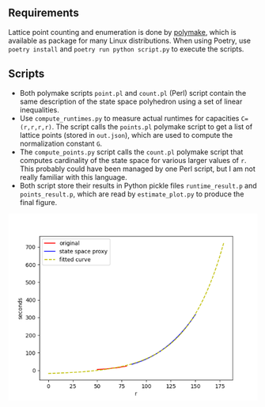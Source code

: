 ## Requirements

Lattice point counting and enumeration is done by [polymake](https://polymake.org/), which is available as package for many Linux distributions.
When using Poetry, use `poetry install` and `poetry run python script.py` to execute the scripts.

## Scripts

- Both polymake scripts `point.pl` and `count.pl` (Perl) script contain the same description of the state space polyhedron using a set of linear inequalities.
- Use `compute_runtimes.py` to measure actual runtimes for capacities `C=(r,r,r,r)`.
The script calls the `points.pl` polymake script to get a list of lattice points (stored in `out.json`), which are used to compute the normalization constant `G`.
- The `compute_points.py` script calls the `count.pl` polymake script that computes cardinality of the state space for various larger values of `r`. This probably could have been managed by one Perl script, but I am not really familiar with this language.
- Both script store their results in Python pickle files `runtime_result.p` and `points_result.p`, which are read by `estimate_plot.py` to produce the final figure.

![runtime estimates](runtime.png)

